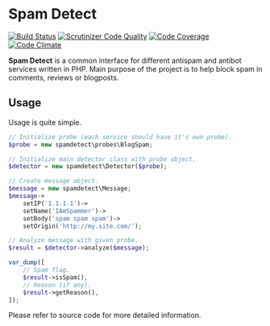 Spam Detect
===========

[![Build Status](https://travis-ci.org/herroffizier/spamdetect.svg?branch=master)](https://travis-ci.org/herroffizier/spamdetect) [![Scrutinizer Code Quality](https://scrutinizer-ci.com/g/herroffizier/spamdetect/badges/quality-score.png?b=master)](https://scrutinizer-ci.com/g/herroffizier/spamdetect/?branch=master) [![Code Coverage](https://scrutinizer-ci.com/g/herroffizier/spamdetect/badges/coverage.png?b=master)](https://scrutinizer-ci.com/g/herroffizier/spamdetect/?branch=master) [![Code Climate](https://codeclimate.com/github/herroffizier/spamdetect/badges/gpa.svg)](https://codeclimate.com/github/herroffizier/spamdetect)

**Spam Detect** is a common interface for different antispam and antibot services written in PHP. Main purpose of the project is to help block spam in comments, reviews or blogposts.

Usage
-----

Usage is quite simple.

```php
// Initialize probe (each service should have it's own probe).
$probe = new spamdetect\probes\BlogSpam;

// Initialize main detector class with probe object.
$detector = new spamdetect\Detector($probe);

// Create message object.
$message = new spamdetect\Message;
$message->
    setIP('1.1.1.1')->
    setName('IAmSpammer')->
    setBody('spam spam spam')->
    setOrigin('http://my.site.com/');

// Analyze message with given probe.
$result = $detector->analyze($message);

var_dump([
    // Spam flag.
    $result->isSpam(),
    // Reason (if any).
    $result->getReason(),
]);
```

Please refer to source code for more detailed information.